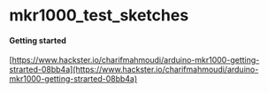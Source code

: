 # mkr1000_test_sketches

#### Getting started
[https://www.hackster.io/charifmahmoudi/arduino-mkr1000-getting-strarted-08bb4a](https://www.hackster.io/charifmahmoudi/arduino-mkr1000-getting-strarted-08bb4a)
